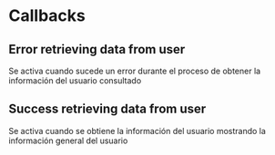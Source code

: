 # Callbacks

## Error retrieving data from user

Se activa cuando sucede un error durante el proceso de obtener la información del usuario consultado

## Success retrieving data from user

Se activa cuando se obtiene la información del usuario mostrando la información general del usuario

